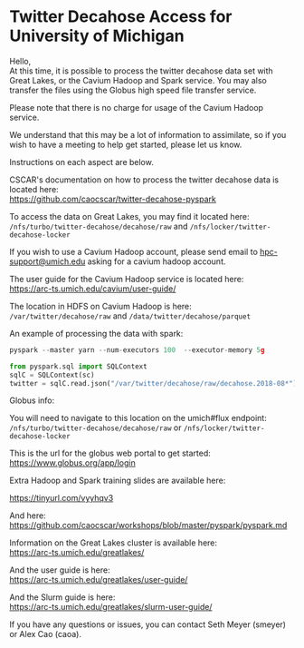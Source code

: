 # Twitter Decahose Access for University of Michigan

Hello,  
At this time, it is possible to process the twitter decahose data set with Great Lakes, or the Cavium Hadoop and Spark service. You may also transfer the files using the Globus high speed file transfer service.

Please note that there is no charge for usage of the Cavium Hadoop service.

We understand that this may be a lot of information to assimilate, so if you wish to have a meeting to help get started, please let us know.

Instructions on each aspect are below.

CSCAR's documentation on how to process the twitter decahose data is located here:  
https://github.com/caocscar/twitter-decahose-pyspark

To access the data on Great Lakes, you may find it located here:  
`/nfs/turbo/twitter-decahose/decahose/raw`
and
`/nfs/locker/twitter-decahose-locker`


If you wish to use a Cavium Hadoop account, please send email to hpc-support@umich.edu asking for a cavium hadoop account.

The user guide for the Cavium Hadoop service is located here:  
https://arc-ts.umich.edu/cavium/user-guide/

The location in HDFS on Cavium Hadoop is here:  
`/var/twitter/decahose/raw`
and
`/data/twitter/decahose/parquet`

An example of processing the data with spark:
```python
pyspark --master yarn --num-executors 100  --executor-memory 5g    

from pyspark.sql import SQLContext
sqlC = SQLContext(sc)
twitter = sqlC.read.json("/var/twitter/decahose/raw/decahose.2018-08*")
```

Globus info:

You will need to navigate to this location on the umich#flux endpoint:  
`/nfs/turbo/twitter-decahose/decahose/raw` or `/nfs/locker/twitter-decahose-locker`

This is the url for the globus web portal to get started:  
https://www.globus.org/app/login

Extra Hadoop and Spark training slides are available here: 

https://tinyurl.com/vyyhqv3


And here:  
https://github.com/caocscar/workshops/blob/master/pyspark/pyspark.md

Information on the Great Lakes cluster is available here:  
https://arc-ts.umich.edu/greatlakes/

And the user guide is here:  
https://arc-ts.umich.edu/greatlakes/user-guide/

And the Slurm guide is here:  
https://arc-ts.umich.edu/greatlakes/slurm-user-guide/

If you have any questions or issues, you can contact Seth Meyer (smeyer) or Alex Cao (caoa).
